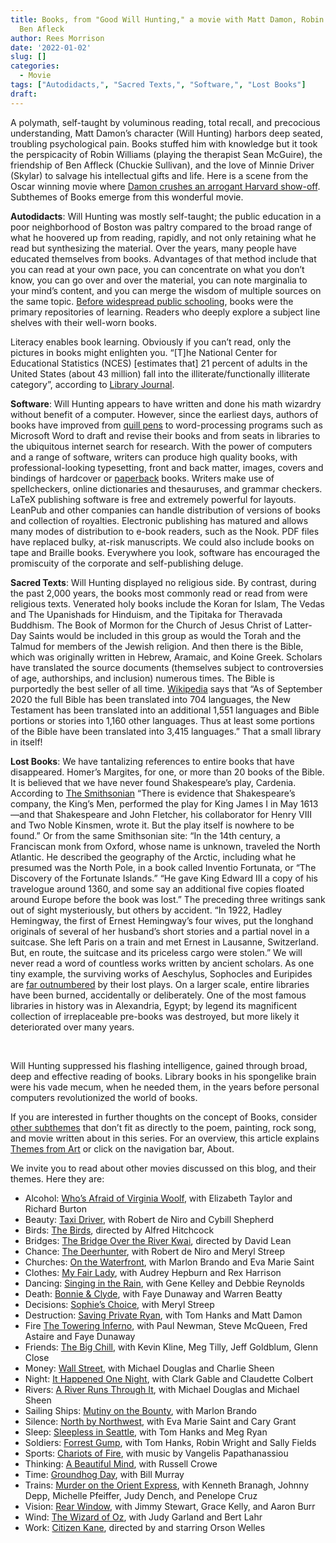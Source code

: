 ```yaml
---
title: Books, from "Good Will Hunting," a movie with Matt Damon, Robin Williams, and
  Ben Afleck
author: Rees Morrison
date: '2022-01-02'
slug: []
categories:
  - Movie
tags: ["Autodidacts,", "Sacred Texts,", "Software,", "Lost Books"]
draft: 
---
```


A polymath, self-taught by voluminous reading, total recall, and precocious understanding, Matt Damon’s character (Will Hunting) harbors deep seated, troubling psychological pain.  Books stuffed him with knowledge but it took the perspicacity of Robin Williams (playing the therapist Sean McGuire), the friendship of Ben Affleck (Chuckie Sullivan), and the love of Minnie Driver (Skylar) to salvage his intellectual gifts and life.  Here is a scene from the Oscar winning movie where [Damon crushes an arrogant Harvard show-off](https://www.youtube.com/watch?v=hIdsjNGCGz4).  Subthemes of Books emerge from this wonderful movie.

<!--more-->

**Autodidacts**:   Will Hunting was mostly self-taught; the public education in a poor neighborhood of Boston was paltry compared to the broad range of what he hoovered up from reading, rapidly, and not only retaining what he read but synthesizing the material.  Over the years, many people have educated themselves from books.  Advantages of that method include that you can read at your own pace, you can concentrate on what you don’t know, you can go over and over the material, you can note marginalia to your mind’s content, and you can merge the wisdom of multiple sources on the same topic.  [Before widespread public schooling](https://themesfromart.com/post/2022-01-02-books-from-still-life-with-books-a-painting-by-vincent-van-gogh/booksstill/), books were the primary repositories of learning.  Readers who deeply explore a subject line shelves with their well-worn books.

Literacy enables book learning.  Obviously if you can’t read, only the pictures in books might enlighten you.  “[T]he National Center for Educational Statistics (NCES) [estimates that] 21 percent of adults in the United States (about 43 million) fall into the illiterate/functionally illiterate category”, according to [Library Journal](https://www.libraryjournal.com/story/How-Serious-Is-Americas-Literacy-Problem).

**Software**:  Will Hunting appears to have written and done his math wizardry without benefit of a computer. However, since the earliest days, authors of books have improved from [quill pens](https://themesfromart.com/post/2022-01-01-books-from-the-author-to-her-book-a-poem-by-anne-bradstreet/booksbradstreet/) to word-processing programs such as Microsoft Word to draft and revise their books and from seats in libraries to the ubiquitous internet search for research.   With the power of computers and a range of software, writers can produce high quality books, with professional-looking typesetting, front and back matter, images, covers and bindings of hardcover or [paperback](https://themesfromart.com/post/2022-01-02-books-from-paperback-rider-by-the-beatles/bookspaperback/) books. Writers make use of spellcheckers, online dictionaries and thesauruses, and grammar checkers. LaTeX publishing software is free and extremely powerful for layouts.  LeanPub and other companies can handle distribution of versions of books and collection of royalties.  Electronic publishing has matured and allows many modes of distribution to e-book readers, such as the Nook.   PDF files have replaced bulky, at-risk manuscripts.  We could also include books on tape and Braille books. Everywhere you look, software has encouraged the promiscuity of the corporate and self-publishing deluge.

**Sacred Texts**:   Will Hunting displayed no religious side.  By contrast, during the past 2,000 years, the books most commonly read or read from were religious texts.  Venerated holy books include the Koran for Islam, The Vedas and The Upanishads for Hinduism, and the Tipitaka for Theravada Buddhism.  The Book of Mormon for the Church of Jesus Christ of Latter-Day Saints would be included in this group as would the Torah and the Talmud for members of the Jewish religion.  And then there is the Bible, which was originally written in Hebrew, Aramaic, and Koine Greek.  Scholars have translated the source documents (themselves subject to controversies of age, authorships, and inclusion) numerous times.  The Bible is purportedly the best seller of all time.   [Wikipedia](https://en.wikipedia.org/wiki/Bible_translations) says that “As of September 2020 the full Bible has been translated into 704 languages, the New Testament has been translated into an additional 1,551 languages and Bible portions or stories into 1,160 other languages. Thus at least some portions of the Bible have been translated into 3,415 languages.”  That a small library in itself!

**Lost Books**:  We have tantalizing references to entire books that have disappeared. Homer’s Margites, for one, or more than 20 books of the Bible.  It is believed that we have never found Shakespeare’s play, Cardenia.  According to [The Smithsonian](https://www.smithsonianmag.com/arts-culture/the-top-10-books-lost-to-time-83373197/) “There is evidence that Shakespeare’s company, the King’s Men, performed the play for King James I in May 1613—and that Shakespeare and John Fletcher, his collaborator for Henry VIII and Two Noble Kinsmen, wrote it. But the play itself is nowhere to be found.”  Or from the same Smithsonian site: “In the 14th century, a Franciscan monk from Oxford, whose name is unknown, traveled the North Atlantic.  He described the geography of the Arctic, including what he presumed was the North Pole, in a book called Inventio Fortunata, or “The Discovery of the Fortunate Islands.” “He gave King Edward III a copy of his travelogue around 1360, and some say an additional five copies floated around Europe before the book was lost.”   The preceding three writings sank out of sight mysteriously, but others by accident.  “In 1922, Hadley Hemingway, the first of Ernest Hemingway’s four wives, put the longhand originals of several of her husband’s short stories and a partial novel in a suitcase. She left Paris on a train and met Ernest in Lausanne, Switzerland. But, en route, the suitcase and its priceless cargo were stolen.”  We will never read a word of countless works written by ancient scholars.  As one tiny example, the surviving works of Aeschylus, Sophocles and Euripides are [far outnumbered](https://www.bloomsbury.com/us/lost-plays-of-greek-tragedy-volume-2-9781474276498/) by their lost plays. On a larger scale, entire libraries have been burned, accidentally or deliberately.  One of the most famous libraries in history was in Alexandria, Egypt; by legend its magnificent collection of irreplaceable pre-books was destroyed, but more likely it deteriorated over many years.

&nbsp;

Will Hunting suppressed his flashing intelligence, gained through broad, deep and effective reading of books.  Library books in his spongelike brain were his vade mecum, when he needed them, in the years before personal computers revolutionized the world of books.  

If you are interested in further thoughts on the concept of Books, consider [other subthemes](https://themesfromart.com/post/2022-01-02-books-additional-subthemes/booksaddl/) that don’t fit as directly to the poem, painting, rock song, and movie written about in this series.  For an overview, this article explains [Themes from Art](http://bit.ly/3sRXopI) or click on the navigation bar, About.

We invite you to read about other movies discussed on this blog, and their themes.  Here they are: 

* Alcohol: [Who’s Afraid of Virginia Woolf](https://themesfromart.com/post/2021-02-03-alcohol-woolf-nichols/alcoholwoolfnichols/), with Elizabeth Taylor and Richard Burton
* Beauty: [Taxi Driver](https://themesfromart.com/post/2021-04-21-beauty-taxi-driver-a-movie-with-robert-de-niro-and-cybill-shepherd/beautytaxi/), with Robert de Niro and Cybill Shepherd
* Birds: [The Birds](https://themesfromart.com/post/2021-06-07-birds-the-birds-a-movie-directed-by-alfred-hitchcock/birdsthebirds/), directed by Alfred Hitchcock
* Bridges: [The Bridge Over the River Kwai](https://themesfromart.com/post/2021-07-26-bridges-from-bridge-over-troubled-waters-a-song-by-simon-garfunkel/bridgestroubled/), directed by David Lean
* Chance: [The Deerhunter](https://themesfromart.com/post/2021-03-14-chancewinner/chancewinner/), with Robert de Niro and Meryl Streep
* Churches: [On the Waterfront](https://themesfromart.com/post/2021-05-21-churches-from-on-the-waterfront-a-movie-with-marlon-brando/churcheswaterfront/), with Marlon Brando and Eva Marie Saint
* Clothes: [My Fair Lady](https://themesfromart.com/post/2021-08-30-clothes-from-my-fair-lady-a-movie-starring-audrey-hepburn/clothesfair/), with Audrey Hepburn and Rex Harrison
* Dancing: [Singing in the Rain](https://themesfromart.com/post/2021-09-10-dancing-from-singin-in-the-rain-a-movie-starring-gene-kelley-and-debbie-reynolds/dancingrain/), with Gene Kelley and Debbie Reynolds
* Death: [Bonnie & Clyde](https://themesfromart.com/post/2021-05-03-death-from-bonnie-clyde-a-movie-starring-warren-beatty-and-faye-dunaway/deathbonnie/), with Faye Dunaway and Warren Beatty
* Decisions: [Sophie’s Choice](https://themesfromart.com/post/2021-02-08-decisions-sophie-s-choice-with-meryl-streep/decisionssophies/), with Meryl Streep
* Destruction: [Saving Private Ryan](https://themesfromart.com/post/2021-02-18-destruction-saving-private-ryan-a-movie-by-steven-spielberg/destructionsaving/), with Tom Hanks and Matt Damon
* Fire [The Towering Inferno](https://themesfromart.com/post/2021-12-17-fire-from-the-towering-inferno-a-film-with-paul-newman-steve-mcqueen-fred-astaire-and-faye-dunaway/firetowering/), with Paul Newman, Steve McQueen, Fred Astaire and Faye Dunaway
* Friends: [The Big Chill](https://themesfromart.com/post/2021-06-20-friends-the-big-chill-a-movied-directed-by-lawrence-kasdan/friendschill/), with Kevin Kline, Meg Tilly, Jeff Goldblum, Glenn Close
* Money: [Wall Street](https://themesfromart.com/post/2021-10-15-money-from-wall-street-a-movie-starring-michael-douglas-and-michael-sheen/moneywall/), with Michael Douglas and Charlie Sheen
* Night: [It Happened One Night](https://themesfromart.com/post/2021-11-05-night-from-it-happened-one-night-a-movie-starring-clark-gable-and-claudette-colbert/nighthappened/), with Clark Gable and Claudette Colbert
* Rivers: [A River Runs Through It](https://themesfromart.com/post/2021-10-02-rivers-from-a-river-runs-through-it-a-movie-by-robert-redford-starring-brad-pitt/riversruns/), with Michael Douglas and Michael Sheen
* Sailing Ships: [Mutiny on the Bounty](https://themesfromart.com/post/2021-06-26-sailing-ships-mutiny-on-the-bounty-a-movie-with/sailingshipsmutiny/), with Marlon Brando
* Silence: [North by Northwest](https://themesfromart.com/post/silencenorthwest/), with Eva Marie Saint and Cary Grant
* Sleep: [Sleepless in Seattle](https://themesfromart.com/post/2021-09-22-sleep-from-sleepless-in-seattle-a-movie-starring-tom-hanks-and-meg-ryan/sleepsleepless/), with Tom Hanks and Meg Ryan
* Soldiers: [Forrest Gump](https://themesfromart.com/post/2021-08-02-soldiers-from-forrest-gump-a-movie-starring-tom-hanks/soldiersgump/), with Tom Hanks, Robin Wright and Sally Fields
* Sports: [Chariots of Fire](https://themesfromart.com/post/2021-07-12-sports-from-chariots-of-fire-a-movie-about-the-1924-olypics/sportschariots/), with music by Vangelis Papathanassiou
* Thinking: [A Beautiful Mind](https://themesfromart.com/post/2021-11-22-thinking-from-a-beautiful-mind-a-movie-starring-russell-crowe/thinkingmind/), with Russell Crowe
* Time: [Groundhog Day](https://themesfromart.com/post/2021-03-08-time-from-groundhog-day-starring-bill-murray/timegroundhog/), with Bill Murray
* Trains: [Murder on the Orient Express](https://themesfromart.com/post/2021-05-10-trains-from-murder-on-the-orient-express-a-movie-directed-by-sidney-lumet/trainsorient/), with Kenneth Branagh, Johnny Depp, Michelle Pfeiffer, Judy Dench, and Penelope Cruz
* Vision: [Rear Window](https://themesfromart.com/post/2021-12-03-vision-from-rear-window-by-alfred-hitchcock-with-jimmy-stewart-and-grace-kelly/visionrear/), with Jimmy Stewart, Grace Kelly, and Aaron Burr
* Wind: [The Wizard of Oz](https://themesfromart.com/post/2021-08-12-wind-from-the-wizard-of-oz-a-movie-with-judy-garland/windoz/), with Judy Garland and Bert Lahr 
* Work: [Citizen Kane](https://themesfromart.com/post/2021-02-26-workkane/workkane/), directed by and starring Orson Welles
